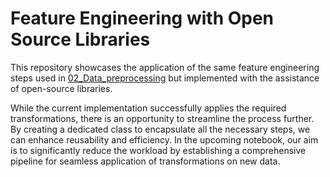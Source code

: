 # Feature Engineering with Open Source Libraries

This repository showcases the application of the same feature engineering steps used in [02_Data_preprocessing](https://github.com/VrajMalvi/ML_Pipeline_projects/tree/main/House_price_prediction/02_Data_preprocessing(feature%20Engineering)) but implemented with the assistance of open-source libraries.

While the current implementation successfully applies the required transformations, there is an opportunity to streamline the process further. By creating a dedicated class to encapsulate all the necessary steps, we can enhance reusability and efficiency. In the upcoming notebook, our aim is to significantly reduce the workload by establishing a comprehensive pipeline for seamless application of transformations on new data.

